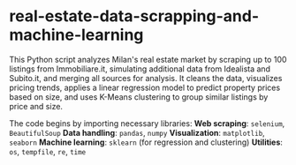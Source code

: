 # real-estate-data-scrapping-and-machine-learning

This Python script analyzes Milan's real estate market by scraping up to 100 listings from Immobiliare.it, simulating additional data from Idealista and Subito.it, and merging all sources for analysis. It cleans the data, visualizes pricing trends, applies a linear regression model to predict property prices based on size, and uses K-Means clustering to group similar listings by price and size.

The code begins by importing necessary libraries:
**Web scraping**: `selenium`, `BeautifulSoup`
**Data handling**: `pandas`, `numpy`
**Visualization**: `matplotlib`, `seaborn`
**Machine learning**: `sklearn` (for regression and clustering)
**Utilities**: `os`, `tempfile`, `re`, `time`
